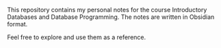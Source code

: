 This repository contains my personal notes for the course Introductory Databases and Database Programming.
The notes are written in Obsidian format.

Feel free to explore and use them as a reference.